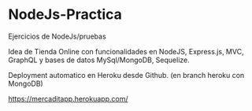 # NodeJs-Practica
Ejercicios de NodeJs/pruebas

Idea de Tienda Online con funcionalidades en NodeJS, Express.js, MVC, GraphQL y bases de datos MySql/MongoDB, Sequelize.

Deployment automatico en Heroku desde Github. (en branch heroku con MongoDB)




https://mercaditapp.herokuapp.com/